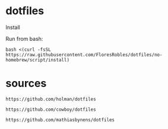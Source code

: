 # dotfiles
Install

Run from bash:
```
bash <(curl -fsSL https://raw.githubusercontent.com/FloresRobles/dotfiles/no-homebrew/script/install)
```

# sources

`https://github.com/holman/dotfiles`

`https://github.com/cowboy/dotfiles`

`https://github.com/mathiasbynens/dotfiles`
